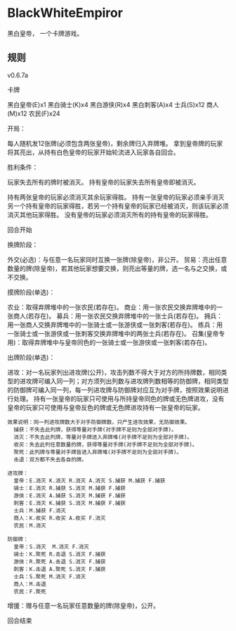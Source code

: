 BlackWhiteEmpiror
=================

黑白皇帝， 一个卡牌游戏。

规则
----
﻿v0.6.7a

卡牌

黑白皇帝(E)x1
黑白骑士(K)x4
黑白游侠(R)x4
黑白刺客(A)x4
士兵(S)x12
商人(M)x12
农民(F)x24

开局：

每人随机发12张牌(必须包含两张皇帝)，剩余牌归入弃牌堆。
拿到皇帝牌的玩家将其亮出，从持有白色皇帝的玩家开始轮流进入玩家各自回合。

胜利条件：

玩家失去所有的牌时被消灭。
持有皇帝的玩家失去所有皇帝即被消灭。

持有两张皇帝的玩家必须消灭其余玩家得胜。
持有一张皇帝的玩家必须亲手消灭另一个持有皇帝的玩家得胜，若另一个持有皇帝的玩家已经被消灭，则该玩家必须消灭其他玩家得胜。
没有皇帝的玩家必须消灭所有的持有皇帝的玩家得胜。

回合开始

换牌阶段：

  外交(必选)：与任意一名玩家同时互换一张牌(除皇帝)，非公开。
  贸易：亮出任意数量的牌(除皇帝)，若其他玩家想要交换，则亮出等量的牌，选一名与之交换，或不交换。

摸牌阶段(单选)：

  农业：取得弃牌堆中的一张农民(若存在)。
  商业：用一张农民交换弃牌堆中的一张商人(若存在)。
  募兵：用一张农民交换弃牌堆中的一张士兵(若存在)。
  拥兵：用一张商人交换弃牌堆中的一张骑士或一张游侠或一张刺客(若存在)。
  练兵：用一张骑士或一张游侠或一张刺客交换弃牌堆中的两张士兵(若存在)。
  召集(皇帝专用)：取得弃牌堆中与皇帝同色的一张骑士或一张游侠或一张刺客(若存在)。

出牌阶段(单选)：

  进攻：对一名玩家列出进攻牌(公开)，攻击列数不得大于对方的所持牌数，相同类型的进攻牌可编入同一列；对方须列出列数与进攻牌列数相等的防御牌，相同类型的防御牌可编入同一列，每一列进攻牌与防御牌对应互为对手牌，按照效果说明进行处理。
        持有一张皇帝的玩家只可使用与所持皇帝同色的牌或无色牌进攻，没有皇帝的玩家只可使用与皇帝反色的牌或无色牌进攻持有一张皇帝的玩家。

    效果说明：同一列进攻牌数大于对手防御牌数，只产生进攻效果，无防御效果。
      捕获：不失去此列牌，获得等量对手牌(对手牌不足则为全部对手牌)。
      消灭：不失去此列牌，等量对手牌进入弃牌堆(对手牌不足则为全部对手牌)。
      收买：失去此列任意数量的牌，获得等量对手牌(对手牌不足则为全部对手牌)。
      聚死：此列牌与等量对手牌皆进入弃牌堆(对手牌不足则为全部对手牌)。
      击退：双方都不失去各自的牌。

    进攻牌：
      皇帝：E.消灭 K.消灭 R.消灭 A.消灭 S.捕获 M.捕获 F.捕获
      骑士：E.消灭 R.捕获 S.消灭 M.捕获 F.捕获
      游侠：E.消灭 A.捕获 S.消灭 M.捕获 F.捕获
      刺客：E.消灭 K.捕获 S.消灭 M.捕获 F.捕获
      士兵：M.捕获 F.消灭
      商人：K.收买 R.收买 A.收买 F.消灭
      农民：M.消灭

    防御牌：
      皇帝：S.消灭  M.消灭 F.消灭
      骑士：K.聚死 R.击退 S.消灭 F.捕获
      游侠：R.聚死 A.击退 S.消灭 F.捕获
      刺客：K.击退 A.聚死 S.消灭 F.捕获
      士兵：S.聚死 M.消灭 F.消灭
      商人：M.击退
      农民：F.聚死

  增援：赠与任意一名玩家任意数量的牌(除皇帝)，公开。

回合结束